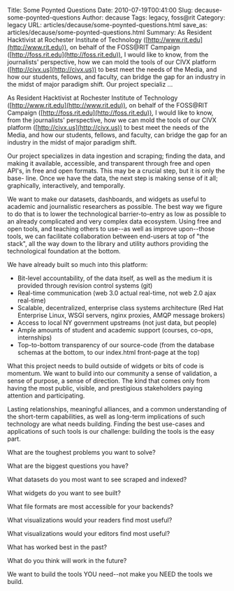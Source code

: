 Title: Some Poynted Questions
Date: 2010-07-19T00:41:00
Slug: decause-some-poynted-questions
Author: decause
Tags: legacy, foss@rit
Category: legacy
URL: articles/decause/some-poynted-questions.html
save_as: articles/decause/some-poynted-questions.html
Summary: As Resident Hacktivist at Rochester Institute of Technology ([http://www.rit.edu](http://www.rit.edu)), on behalf of the FOSS@RIT Campaign ([http://foss.rit.edu](http://foss.rit.edu)), I would like to know, from the journalists' perspective, how we can mold the tools of our CIVX platform ([http://civx.us](http://civx.us)) to best meet the needs of the Media, and how our students, fellows, and faculty, can bridge the gap for an industry in the midst of major paradigm shift.  Our project specializ ... 

As Resident Hacktivist at Rochester Institute of Technology
([http://www.rit.edu](http://www.rit.edu)), on behalf of the FOSS@RIT Campaign
([http://foss.rit.edu](http://foss.rit.edu)), I would like to know, from the
journalists' perspective, how we can mold the tools of our CIVX platform
([http://civx.us](http://civx.us)) to best meet the needs of the Media, and
how our students, fellows, and faculty, can bridge the gap for an industry in
the midst of major paradigm shift.

Our project specializes in data ingestion and scraping; finding the data, and
making it available, accessible, and transparent through free and open API's,
in free and open formats. This may be a crucial step, but it is only the base-
line. Once we have the data, the next step is making sense of it all;
graphically, interactively, and temporally.

We want to make our datasets, dashboards, and widgets as useful to academic
and journalistic researchers as possible. The best way we figure to do that is
to lower the technological barrier-to-entry as low as possible to an already
complicated and very complex data ecosystem. Using free and open tools, and
teaching others to use--as well as improve upon--those tools, we can
facilitate collaboration between end-users at top of "the stack", all the way
down to the library and utility authors providing the technological foundation
at the bottom.

We have already built so much into this platform:

  * Bit-level accountability, of the data itself, as well as the medium it is provided through revision control systems (git) 
  * Real-time communication (web 3.0 actual real-time, not web 2.0 ajax real-time)
  * Scalable, decentralized, enterprise class systems architecture (Red Hat Enterprise Linux, WSGI servers, nginx proxies, AMQP message brokers)
  * Access to local NY government upstreams (not just data, but people)
  * Ample amounts of student and academic support (courses, co-ops, internships)
  * Top-to-bottom transparency of our source-code (from the database schemas at the bottom, to our index.html front-page at the top)

What this project needs to build outside of widgets or bits of code is
momentum. We want to build into our community a sense of validation, a sense
of purpose, a sense of direction. The kind that comes only from having the
most public, visible, and prestigious stakeholders paying attention and
participating.

Lasting relationships, meaningful alliances, and a common understanding of the
short-term capabilities, as well as long-term implications of such technology
are what needs building. Finding the best use-cases and applications of such
tools is our challenge: building the tools is the easy part.

What are the toughest problems you want to solve?

What are the biggest questions you have?

What datasets do you most want to see scraped and indexed?

What widgets do you want to see built?

What file formats are most accessible for your backends?

What visualizations would your readers find most useful?

What visualizations would your editors find most useful?

What has worked best in the past?

What do you think will work in the future?

We want to build the tools YOU need--not make you NEED the tools we build.

